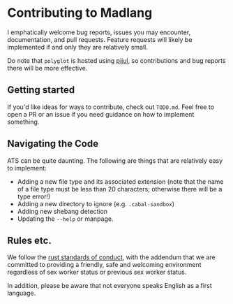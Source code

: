 # Contributing to Madlang

I emphatically welcome bug reports, issues you may encounter, documentation, and
pull requests. Feature requests will likely be implemented if and only they are
relatively small.

Do note that `polyglot` is hosted using
[pijul](https://nest.pijul.com/vamchale/polyglot), so contributions and bug
reports there will be more effective.

## Getting started

If you'd like ideas for ways to contribute, check out `TODO.md`. Feel free to
open a PR or an issue if you need guidance on how to implement something.

## Navigating the Code

ATS can be quite daunting. The following are things that are relatively easy to
implement:

  * Adding a new file type and its associated extension (note that the name of
    a file type must be less than 20 characters; otherwise there will be a type
    error!)
  * Adding a new directory to ignore (e.g. `.cabal-sandbox`)
  * Adding new shebang detection
  * Updating the `--help` or manpage.

## Rules etc.
We follow the [rust standards of
conduct](https://www.rust-lang.org/en-US/conduct.html), with the addendum that
we are committed to providing a friendly, safe and welcoming environment
regardless of sex worker status or previous sex worker status.

In addition, please be aware that not everyone speaks English as a first
language.
